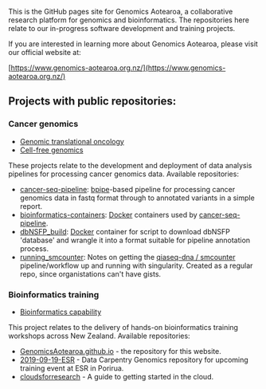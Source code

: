 This is the GitHub pages site for Genomics Aotearoa, a collaborative research platform for genomics and bioinformatics. The repositories here relate to our in-progress software development and training projects.

If you are interested in learning more about Genomics Aotearoa, please visit our official website at:

[https://www.genomics-aotearoa.org.nz/](https://www.genomics-aotearoa.org.nz/)

## Projects with public repositories:

### Cancer genomics
 - [Genomic translational oncology](https://www.genomics-aotearoa.org.nz/projects/genomic-translational-oncology)
 - [Cell-free genomics](https://www.genomics-aotearoa.org.nz/projects/cell-free-genomics)

These projects relate to the development and deployment of data analysis pipelines for processing cancer genomics data. Available repositories:
 - [cancer-seq-pipeline](https://github.com/GenomicsAotearoa/cancer-seq-pipeline): [bpipe](http://docs.bpipe.org/)-based pipeline for processing cancer genomics data in fastq format through to annotated variants in a simple report.
 - [bioinformatics-containers](https://github.com/GenomicsAotearoa/bioinformatics-containers): [Docker](https://www.docker.com) containers used by [cancer-seq-pipeline](https://github.com/GenomicsAotearoa/cancer-seq-pipeline).
 - [dbNSFP_build](https://github.com/GenomicsAotearoa/dbNSFP_build): [Docker](https://www.docker.com) container for script to download dbNSFP 'database' and wrangle it into a format suitable for pipeline annotation process.
 - [running_smcounter](https://github.com/GenomicsAotearoa/running_smcounter): Notes on getting the [qiaseq-dna / smcounter](https://github.com/qiaseq/qiaseq-dna) pipeline/workflow up and running with singularity. Created as a regular repo, since organistations can't have gists.

### Bioinformatics training
 - [Bioinformatics capability](https://www.genomics-aotearoa.org.nz/projects/bioinformatics-capability)

This project relates to the delivery of hands-on bioinformatics training workshops across New Zealand. Available repositories:
- [GenomicsAotearoa.github.io](https://github.com/GenomicsAotearoa/GenomicsAotearoa.github.io) - the repository for this website.
- [2019-09-19-ESR](https://github.com/GenomicsAotearoa/2019-09-19-ESR) - Data Carpentry Genomics repository for upcoming training event at ESR in Porirua.
- [cloudsforresearch](https://github.com/GenomicsAotearoa/cloudsforresearch) - A guide to getting started in the cloud.
